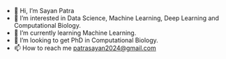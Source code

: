 - 👋 Hi, I’m Sayan Patra
- 👀 I’m interested in Data Science, Machine Learning, Deep Learning and Computational Biology.
- 🌱 I’m currently learning Machine Learning.
- 💞️ I’m looking to get PhD in Computational Biology.
- 📫 How to reach me patrasayan2024@gmail.com

<!---
Sayan-InSilicoLife/Sayan-InSilicoLife is a ✨ special ✨ repository because its `README.md` (this file) appears on your GitHub profile.
You can click the Preview link to take a look at your changes.
--->
